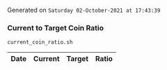 Generated on `Saturday 02-October-2021 at 17:43:39`

### Current to Target Coin Ratio
`current_coin_ratio.sh`

Date|Current|Target|Ratio
---|---|---|---
